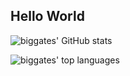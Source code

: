## Hello World

![biggates' GitHub stats](https://github-readme-stats.vercel.app/api?username=biggates&count_private=true&show_icons=true&cache_seconds=86400)

![biggates' top languages](https://github-readme-stats.vercel.app/api/top-langs/?username=biggates&count_private=true&layout=compact&cache_seconds=86400)

<!--START_SECTION:stats-->
<!--END_SECTION:stats-->

<!--START_SECTION:stats:langs-->
<!--END_SECTION:stats:langs-->
